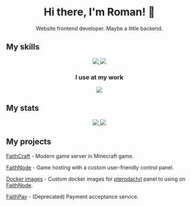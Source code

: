 <h1 align="center">Hi there, I'm Roman! 👋</h1>
<p align="center">Website frontend developer. Maybe a little backend. </p>

<h2>My skills</h2>
<p align="center">
  <a href="#">
    <img src="https://skillicons.dev/icons?i=ts,js,nodejs,react,nextjs,redux,html,scss,vite,nestjs" />
    <img src="https://skillicons.dev/icons?i=git,docker,mysql,postgresql,mongodb,redis,linux,bash,nginx" />
  </a>
</p>  
<h3 align="center">I use at my work</h3> 
<p align="center">
  <a href="#">
    <img src="https://skillicons.dev/icons?i=github,figma,stackoverflow,cloudflare,discord,idea,xd,postman,bash" />
  </a>
</p>
  
<h2>My stats</h2>
<p align="center">
  <a href="#">
    <img src="https://github-readme-stats.vercel.app/api?username=zloy-roma&show_icons=true&&hide=issues&theme=transparent&hide_rank=true&custom_title=Stats&hide_border=true&count_private=true&line_height=24" />
  </a>
  <a href="#">
    <img src="https://github-readme-stats.vercel.app/api/top-langs/?username=zloy-roma&layout=compact&count_private=true&hide_border=true&theme=transparent&hide=handlebars,php&langs_count=6&custom_title=Languages" />
  </a>
</p>

<h2>My projects</h2>

[FaithCraft](https://faithcraft.su) - Modern game server in Minecraft game.

[FaithNode](https://faithnode.host) - Game hosting with a custom user-friendly control panel.

[Docker images](https://github.com/faithnode/pterodactyl-images) - Custom docker images for [pterodactyl](https://pterodactyl.io/) panel to using on [FaithNode](https://faithnode.host).

[FaithPay](https://faithpay.ru) - (Deprecated) Payment acceptance service.

